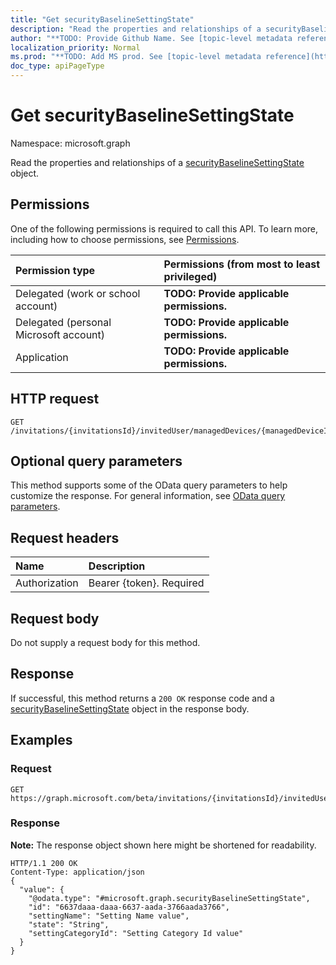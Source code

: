 ```yaml
---
title: "Get securityBaselineSettingState"
description: "Read the properties and relationships of a securityBaselineSettingState object."
author: "**TODO: Provide Github Name. See [topic-level metadata reference](https://msgo.azurewebsites.net/add/document/guidelines/metadata.html#topic-level-metadata)**"
localization_priority: Normal
ms.prod: "**TODO: Add MS prod. See [topic-level metadata reference](https://msgo.azurewebsites.net/add/document/guidelines/metadata.html#topic-level-metadata)**"
doc_type: apiPageType
---
```


# Get securityBaselineSettingState

Namespace: microsoft.graph

Read the properties and relationships of a [securityBaselineSettingState](../resources/securitybaselinesettingstate.md) object.

## Permissions
One of the following permissions is required to call this API. To learn more, including how to choose permissions, see [Permissions](/concepts/permissions-reference.md).

|Permission type|Permissions (from most to least privileged)|
|:---|:---|
|Delegated (work or school account)|**TODO: Provide applicable permissions.**|
|Delegated (personal Microsoft account)|**TODO: Provide applicable permissions.**|
|Application|**TODO: Provide applicable permissions.**|

## HTTP request
<!-- {
  "blockType": "ignored"
}
-->
``` http
GET /invitations/{invitationsId}/invitedUser/managedDevices/{managedDeviceId}/securityBaselineStates/{securityBaselineStateId}/settingStates/{securityBaselineSettingStateId}
```

## Optional query parameters
This method supports some of the OData query parameters to help customize the response. For general information, see [OData query parameters](/graph/query-parameters).

## Request headers
|Name|Description|
|:---|:---|
|Authorization|Bearer {token}. Required|

## Request body
Do not supply a request body for this method.

## Response
If successful, this method returns a `200 OK` response code and a [securityBaselineSettingState](../resources/securitybaselinesettingstate.md) object in the response body.

## Examples

### Request
<!-- {
  "blockType": "request",
  "name": "get_securitybaselinesettingstate"
}
-->
``` http
GET https://graph.microsoft.com/beta/invitations/{invitationsId}/invitedUser/managedDevices/{managedDeviceId}/securityBaselineStates/{securityBaselineStateId}/settingStates/{securityBaselineSettingStateId}
```

### Response
**Note:** The response object shown here might be shortened for readability.
<!-- {
  "blockType": "response",
  "truncated": true,
  "@odata.type": "microsoft.graph.securityBaselineSettingState"
}
-->
``` http
HTTP/1.1 200 OK
Content-Type: application/json
{
  "value": {
    "@odata.type": "#microsoft.graph.securityBaselineSettingState",
    "id": "6637daaa-daaa-6637-aada-3766aada3766",
    "settingName": "Setting Name value",
    "state": "String",
    "settingCategoryId": "Setting Category Id value"
  }
}
```

